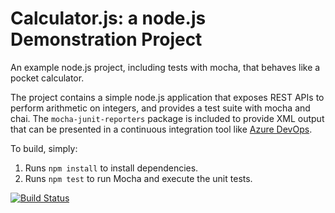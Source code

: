 Calculator.js: a node.js Demonstration Project
==============================================
An example node.js project, including tests with mocha, that behaves like
a pocket calculator.

The project contains a simple node.js application that exposes REST APIs
to perform arithmetic on integers, and provides a test suite with mocha
and chai.  The `mocha-junit-reporters` package is included to provide XML
output that can be presented in a continuous integration tool like
[Azure DevOps](https://azure.com/devops).

To build, simply:

1. Runs `npm install` to install dependencies.
2. Runs `npm test` to run Mocha and execute the unit tests.

[![Build Status](https://dev.azure.com/ozgurmacit178/PandoraMVC_V2/_apis/build/status/ozgur178.calculator?branchName=master)](https://dev.azure.com/ozgurmacit178/PandoraMVC_V2/_build/latest?definitionId=2&branchName=master)
